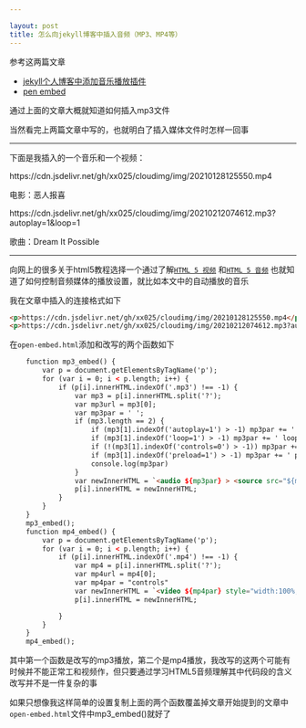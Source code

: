 ```yaml
---

layout: post
title: 怎么向jekyll博客中插入音频（MP3、MP4等）
---
```


参考这两篇文章

- [jekyll个人博客中添加音乐播放插件](https://juejin.cn/post/6844903693754564616)
- [pen embed](https://jekyllcodex.org/without-plugin/open-embed/#)

通过上面的文章大概就知道如何插入mp3文件



当然看完上两篇文章中写的，也就明白了插入媒体文件时怎样一回事

---

下面是我插入的一个音乐和一个视频：

<p>https://cdn.jsdelivr.net/gh/xx025/cloudimg/img/20210128125550.mp4</p>


电影：恶人报喜

<p>https://cdn.jsdelivr.net/gh/xx025/cloudimg/img/20210212074612.mp3?autoplay=1&loop=1</p>


歌曲：Dream It Possible

---

向网上的很多关于html5教程选择一个通过了解[`HTML 5 视频`](https://www.w3school.com.cn/html5/html_5_video.asp) 和[`HTML 5 音频`](https://www.w3school.com.cn/html5/html_5_audio.asp) 也就知道了如何控制音频媒体的播放设置，就比如本文中的自动播放的音乐

我在文章中插入的连接格式如下

```html
<p>https://cdn.jsdelivr.net/gh/xx025/cloudimg/img/20210128125550.mp4</p>
<p>https://cdn.jsdelivr.net/gh/xx025/cloudimg/img/20210212074612.mp3?autoplay=1&loop=1</p>
```



在`open-embed.html`添加和改写的两个函数如下

```html
    function mp3_embed() {
        var p = document.getElementsByTagName('p');
        for (var i = 0; i < p.length; i++) {
            if (p[i].innerHTML.indexOf('.mp3') !== -1) {
                var mp3 = p[i].innerHTML.split('?');
                var mp3url = mp3[0];
                var mp3par = ' ';
                if (mp3.length == 2) {
                    if (mp3[1].indexOf('autoplay=1') > -1) mp3par += ' autoplay ';
                    if (mp3[1].indexOf('loop=1') > -1) mp3par += ' loop ';
                    if (!(mp3[1].indexOf('controls=0') > -1)) mp3par += ' controls ';
                    if (mp3[1].indexOf('preload=1') > -1) mp3par += ' preload ';
                    console.log(mp3par)
                }
                var newInnerHTML = `<audio ${mp3par} > <source src="${mp3url}" type="audio/mpeg">Your browser does not support the audio element.</audio>  `;
                p[i].innerHTML = newInnerHTML;
            }
        }
    }
    mp3_embed();
    function mp4_embed() {
        var p = document.getElementsByTagName('p');
        for (var i = 0; i < p.length; i++) {
            if (p[i].innerHTML.indexOf('.mp4') !== -1) {
                var mp4 = p[i].innerHTML.split('?');
                var mp4url = mp4[0];
                var mp4par = "controls"
                var newInnerHTML = `<video ${mp4par} style="width:100%; height:100%; object-fit: fill;"> <source src="${mp4url}" type="video/mp4"> Your browser does not support the video tag. </video>`;
                p[i].innerHTML = newInnerHTML;

            }
        }
    }
    mp4_embed();
```

其中第一个函数是改写的mp3播放，第二个是mp4播放，我改写的这两个可能有时候并不能正常工和视频作，但只要通过学习HTML5音频理解其中代码段的含义改写并不是一件复杂的事


如果只想像我这样简单的设置复制上面的两个函数覆盖掉文章开始提到的文章中`open-embed.html`文件中mp3_embed()就好了